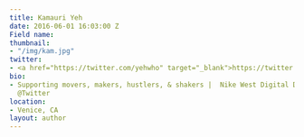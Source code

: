 ```yaml
---
title: Kamauri Yeh
date: 2016-06-01 16:03:00 Z
Field name: 
thumbnail:
- "/img/kam.jpg"
twitter:
- <a href="https://twitter.com/yehwho" target="_blank">https://twitter.com/yehwho</a>
bio:
- Supporting movers, makers, hustlers, & shakers |  Nike West Digital Director | Formerly
  @Twitter
location:
- Venice, CA
layout: author
---
```


